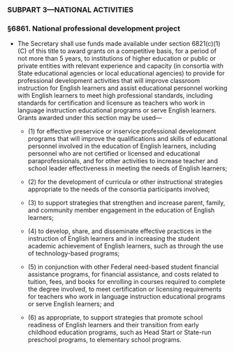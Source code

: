 ### SUBPART 3—NATIONAL ACTIVITIES

### §6861. National professional development project
* The Secretary shall use funds made available under section 6821(c)(1)(C) of this title to award grants on a competitive basis, for a period of not more than 5 years, to institutions of higher education or public or private entities with relevant experience and capacity (in consortia with State educational agencies or local educational agencies) to provide for professional development activities that will improve classroom instruction for English learners and assist educational personnel working with English learners to meet high professional standards, including standards for certification and licensure as teachers who work in language instruction educational programs or serve English learners. Grants awarded under this section may be used—

  * (1) for effective preservice or inservice professional development programs that will improve the qualifications and skills of educational personnel involved in the education of English learners, including personnel who are not certified or licensed and educational paraprofessionals, and for other activities to increase teacher and school leader effectiveness in meeting the needs of English learners;

  * (2) for the development of curricula or other instructional strategies appropriate to the needs of the consortia participants involved;

  * (3) to support strategies that strengthen and increase parent, family, and community member engagement in the education of English learners;

  * (4) to develop, share, and disseminate effective practices in the instruction of English learners and in increasing the student academic achievement of English learners, such as through the use of technology-based programs;

  * (5) in conjunction with other Federal need-based student financial assistance programs, for financial assistance, and costs related to tuition, fees, and books for enrolling in courses required to complete the degree involved, to meet certification or licensing requirements for teachers who work in language instruction educational programs or serve English learners; and

  * (6) as appropriate, to support strategies that promote school readiness of English learners and their transition from early childhood education programs, such as Head Start or State-run preschool programs, to elementary school programs.